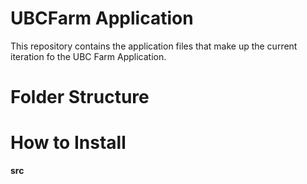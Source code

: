 # UBCFarm Application
This repository contains the application files that make up the current iteration fo the UBC Farm Application. 

# Folder Structure

# How to Install
**src**


